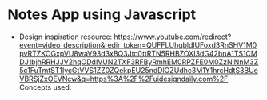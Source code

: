 # Notes App using Javascript

- Design inspiration resource:
  https://www.youtube.com/redirect?event=video_description&redir_token=QUFFLUhqbldlUFoxd3RnSHV1M0pvRTZKOGxpVU8waV93d3xBQ3Jtc0ttRTN5RHBZOXI3dG42bnA1TS1CMDJ1bjhRRHJJV2hqODdIVUN2TXF3RFByRmhEM0RPZFE0M0ZzNlNnM3Z5c1FuTmtST1IycGtVVS1ZZ0ZQekpEU25ndDlOZUdhc3M1Y1hrcHdtS3BUeVBRSjZxOEVNcw&q=https%3A%2F%2Fuidesigndaily.com%2F
  Concepts used:
